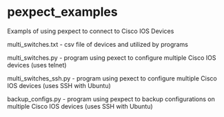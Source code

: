 # pexpect_examples
Exampls of using pexpect to connect to Cisco IOS Devices

multi_switches.txt - csv file of devices and utilized by programs

multi_switches.py - program using pexect to configure multiple Cisco IOS devices (uses telnet)

multi_switches_ssh.py - program using pexect to configure multiple Cisco IOS devices (uses SSH with Ubuntu)

backup_configs.py - program using pexpect to backup configurations on multiple Cisco IOS devices (uses SSH with Ubuntu)


